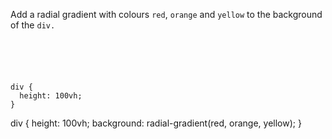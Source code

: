 Add a radial gradient with colours `red`,
`orange` and `yellow` to the background of the `div.`

<codeblock language="css" type="exercise" testMode="fixedInput">
<code>
<panel language="html">
<div></div>
</panel>
<panel language="css">
div {
  height: 100vh;
}
</panel>
</code>

<solution>
div {
  height: 100vh;
	background: radial-gradient(red, orange, yellow);
}
</solution>
</codeblock>
